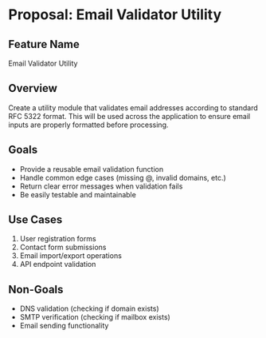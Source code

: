 # Proposal: Email Validator Utility

## Feature Name
Email Validator Utility

## Overview
Create a utility module that validates email addresses according to standard RFC 5322 format. This will be used across the application to ensure email inputs are properly formatted before processing.

## Goals
- Provide a reusable email validation function
- Handle common edge cases (missing @, invalid domains, etc.)
- Return clear error messages when validation fails
- Be easily testable and maintainable

## Use Cases
1. User registration forms
2. Contact form submissions
3. Email import/export operations
4. API endpoint validation

## Non-Goals
- DNS validation (checking if domain exists)
- SMTP verification (checking if mailbox exists)
- Email sending functionality
